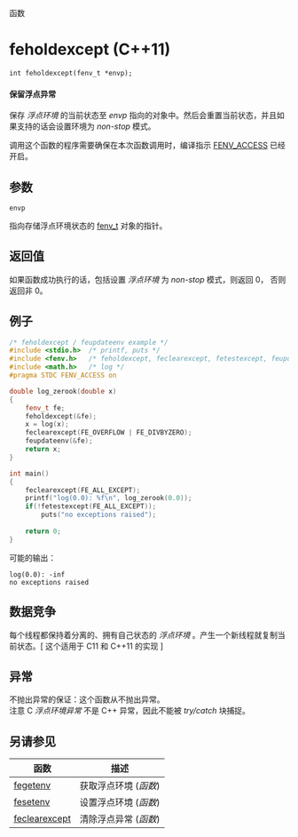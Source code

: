 函数

# feholdexcept (C++11)

`int feholdexcept(fenv_t *envp);`

#### 保留浮点异常

保存 _浮点环境_ 的当前状态至 _envp_ 指向的对象中。然后会重置当前状态，并且如果支持的话会设置环境为 _non-stop_ 模式。

调用这个函数的程序需要确保在本次函数调用时，编译指示 [FENV_ACCESS](FENV_ACCESS.md) 已经开启。


## 参数

`envp`

指向存储浮点环境状态的 [fenv_t](fenv_t.md) 对象的指针。


## 返回值

如果函数成功执行的话，包括设置 _浮点环境_ 为 _non-stop_ 模式，则返回 0， 否则返回非 0。


## 例子

```cpp
/* feholdexcept / feupdateenv example */
#include <stdio.h>	/* printf, puts */
#include <fenv.h>	/* feholdexcept, feclearexcept, fetestexcept, feupdateenv, FE_* */
#include <math.h>	/* log */
#pragma STDC FENV_ACCESS on

double log_zerook(double x)
{
	fenv_t fe;
	feholdexcept(&fe);
	x = log(x);
	feclearexcept(FE_OVERFLOW | FE_DIVBYZERO);
	feupdateenv(&fe);
	return x;
}

int main()
{
	feclearexcept(FE_ALL_EXCEPT);
	printf("log(0.0): %f\n", log_zerook(0.0));
	if(!fetestexcept(FE_ALL_EXCEPT));
		puts("no exceptions raised");
	
	return 0;
}
```

可能的输出：  
```
log(0.0): -inf
no exceptions raised
```


## 数据竞争

每个线程都保持着分离的、拥有自己状态的 _浮点环境_ 。产生一个新线程就复制当前状态。[ 这个适用于 C11 和 C++11 的实现 ]


## 异常

不抛出异常的保证：这个函数从不抛出异常。  
注意 C _浮点环境异常_ 不是 C++ 异常，因此不能被 _try/catch_ 块捕捉。


## 另请参见

函数                              | 描述
--------------------------------- | ---------------------
[fegetenv](fegetenv.md)           | 获取浮点环境 (_函数_)
[fesetenv](fesetenv.md)           | 设置浮点环境 (_函数_)
[feclearexcept](feclearexcept.md) | 清除浮点异常 (_函数_)
